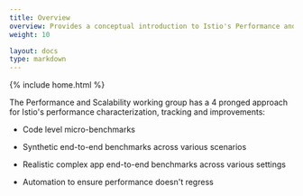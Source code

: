 ```yaml
---
title: Overview
overview: Provides a conceptual introduction to Istio's Performance and Scalability
weight: 10

layout: docs
type: markdown
---
```

{% include home.html %}

The Performance and Scalability working group has a 4 pronged approach for Istio's performance characterization, tracking and improvements:

* Code level micro-benchmarks

* Synthetic end-to-end benchmarks across various scenarios

* Realistic complex app end-to-end benchmarks across various settings

* Automation to ensure performance doesn't regress

